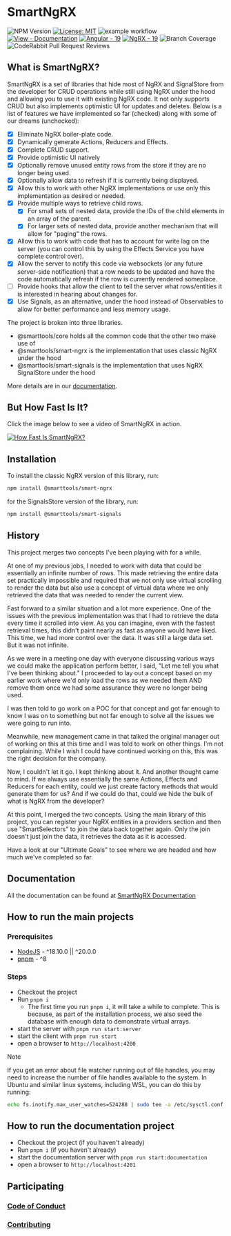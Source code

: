 # SmartNgRX

![NPM Version](https://img.shields.io/npm/v/%40smarttools%2Fsmart-ngrx)
[![License: MIT](https://img.shields.io/badge/License-MIT-yellow.svg)](https://opensource.org/licenses/MIT)
![example workflow](https://github.com/DaveMBush/SmartNgRX/actions/workflows/build.yml/badge.svg)
[![View - Documentation](https://img.shields.io/badge/View-Documentation-2ea44f)](https://davembush.github.io/SmartNgRX/ 'Go to project documentation')
[![Angular - 19](https://img.shields.io/badge/Angular-19-2ea44f)](https://angular.dev/)
[![NgRX - 19](https://img.shields.io/badge/NgRX-19-2ea44f)](https://ngrx.io/guide/store)
![Branch Coverage](https://img.shields.io/badge/Branch%20Coverage-100%25-2ea44f?style=plastic&logoSize=auto)
![CodeRabbit Pull Request Reviews](https://img.shields.io/coderabbit/prs/github/DaveMBush/SmartNgRX)

## What is SmartNgRX?

SmartNgRX is a set of libraries that hide most of NgRX and SignalStore from the developer for CRUD operations while still using NgRX under the hood and allowing you to use it with existing NgRX code. It not only supports CRUD but also implements optimistic UI for updates and deletes. Below is a list of features we have implemented so far (checked) along with some of our dreams (unchecked):

- [x] Eliminate NgRX boiler-plate code.
- [x] Dynamically generate Actions, Reducers and Effects.
- [x] Complete CRUD support.
- [x] Provide optimistic UI natively
- [x] Optionally remove unused entity rows from the store if they are no longer being used.
- [x] Optionally allow data to refresh if it is currently being displayed.
- [x] Allow this to work with other NgRX implementations or use only this implementation as desired or needed.
- [x] Provide multiple ways to retrieve child rows.
  - [x] For small sets of nested data, provide the IDs of the child elements in an array of the parent.
  - [x] For larger sets of nested data, provide another mechanism that will allow for "paging" the rows.
- [x] Allow this to work with code that has to account for write lag on the server (you can control this by using the Effects Service you have complete control over).
- [x] Allow the server to notify this code via websockets (or any future server-side notification) that a row needs to be updated and have the code automatically refresh if the row is currently rendered someplace.
- [ ] Provide hooks that allow the client to tell the server what rows/entities it is interested in hearing about changes for.
- [x] Use Signals, as an alternative, under the hood instead of Observables to allow for better performance and less memory usage.

The project is broken into three libraries.

- @smarttools/core holds all the common code that the other two make use of
- @smarttools/smart-ngrx is the implementation that uses classic NgRX under the hood
- @smarttools/smart-signals is the implementation that uses NgRX SignalStore under the hood

More details are in our [documentation](https://davembush.github.io/SmartNgRX/).

## But How Fast Is It?

Click the image below to see a video of SmartNgRX in action.

[![How Fast Is SmartNgRX?](https://img.youtube.com/vi/xA8jEnNA4V0/0.jpg)](https://www.youtube.com/watch?v=xA8jEnNA4V0)

## Installation

To install the classic NgRX version of this library, run:

```bash
npm install @smarttools/smart-ngrx
```

for the SignalsStore version of the library, run:

```bash
npm install @smarttools/smart-signals
```

## History

This project merges two concepts I've been playing with for a while.

At one of my previous jobs, I needed to work with data that could be essentially an infinite number of rows. This made retrieving the entire data set practically impossible and required that we not only use virtual scrolling to render the data but also use a concept of virtual data where we only retrieved the data that was needed to render the current view.

Fast forward to a similar situation and a lot more experience. One of the issues with the previous implementation was that I had to retrieve the data every time it scrolled into view. As you can imagine, even with the fastest retrieval times, this didn't paint nearly as fast as anyone would have liked. This time, we had more control over the data. It was still a large data set. But it was not infinite.

As we were in a meeting one day with everyone discussing various ways we could make the application perform better, I said, "Let me tell you what I've been thinking about." I proceeded to lay out a concept based on my earlier work where we'd only load the rows as we needed them AND remove them once we had some assurance they were no longer being used.

I was then told to go work on a POC for that concept and got far enough to know I was on to something but not far enough to solve all the issues we were going to run into.

Meanwhile, new management came in that talked the original manager out of working on this at this time and I was told to work on other things. I'm not complaining. While I wish I could have continued working on this, this was the right decision for the company.

Now, I couldn't let it go. I kept thinking about it. And another thought came to mind. If we always use essentially the same Actions, Effects and Reducers for each entity, could we just create factory methods that would generate them for us? And if we could do that, could we hide the bulk of what is NgRX from the developer?

At this point, I merged the two concepts. Using the main library of this project, you can register your NgRX entities in a providers section and then use "SmartSelectors" to join the data back together again. Only the join doesn't just join the data, it retrieves the data as it is accessed.

Have a look at our "Ultimate Goals" to see where we are headed and how much we've completed so far.

## Documentation

All the documentation can be found at [SmartNgRX Documentation](https://davembush.github.io/SmartNgRX/)

## How to run the main projects

### Prerequisites

- [NodeJS](https://nodejs.org/en/) - ^18.10.0 || ^20.0.0
- [pnpm](https://pnpm.io/) - ^8

### Steps

- Checkout the project
- Run `pnpm i`
  - The first time you run `pnpm i`, it will take a while to complete. This is because, as part of the installation process, we also seed the database with enough data to demonstrate virtual arrays.
- start the server with `pnpm run start:server`
- start the client with `pnpm run start`
- open a browser to `http://localhost:4200`

> [!NOTE]
> If you get an error about file watcher running out of file handles, you may need to increase the number of file handles available to the system. In Ubuntu and similar linux systems, including WSL, you can do this by running:

```bash
echo fs.inotify.max_user_watches=524288 | sudo tee -a /etc/sysctl.conf && sudo sysctl -p
```

## How to run the documentation project

- Checkout the project (if you haven't already)
- Run `pnpm i` (if you haven't already)
- start the documentation server with `pnpm run start:documentation`
- open a browser to `http://localhost:4201`

## Participating

### [Code of Conduct](https://github.com/DaveMBush/SmartNgRX/blob/main/CODE_OF_CONDUCT.md)

### [Contributing](https://github.com/DaveMBush/SmartNgRX/blob/main/CONTRIBUTING.md)
